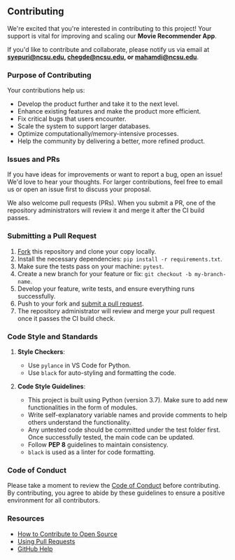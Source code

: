 ## Contributing

[fork]: https://github.com/Shravsssss/MovieRecommender/fork
[pr]: https://github.com/ebanigogia/MovieRecommender/compare
[style]: https://pep8.org/
[code-of-conduct]: CODE_OF_CONDUCT.md

We're excited that you're interested in contributing to this project! Your support is vital for improving and scaling our **Movie Recommender App**.

If you'd like to contribute and collaborate, please notify us via email at **syepuri@ncsu.edu, chegde@ncsu.edu, or mahamdi@ncsu.edu**.

### Purpose of Contributing

Your contributions help us:
- Develop the product further and take it to the next level.
- Enhance existing features and make the product more efficient.
- Fix critical bugs that users encounter.
- Scale the system to support larger databases.
- Optimize computationally/memory-intensive processes.
- Help the community by delivering a better, more refined product.

### Issues and PRs

If you have ideas for improvements or want to report a bug, open an issue! We'd love to hear your thoughts. For larger contributions, feel free to email us or open an issue first to discuss your proposal.

We also welcome pull requests (PRs). When you submit a PR, one of the repository administrators will review it and merge it after the CI build passes.

### Submitting a Pull Request

1. [Fork][fork] this repository and clone your copy locally.
2. Install the necessary dependencies: `pip install -r requirements.txt`.
3. Make sure the tests pass on your machine: `pytest`.
4. Create a new branch for your feature or fix: `git checkout -b my-branch-name`.
5. Develop your feature, write tests, and ensure everything runs successfully.
6. Push to your fork and [submit a pull request][pr].
7. The repository administrator will review and merge your pull request once it passes the CI build check.

### Code Style and Standards

1. **Style Checkers**: 
   - Use `pylance` in VS Code for Python.
   - Use `black` for auto-styling and formatting the code.
   
2. **Code Style Guidelines**:
   - This project is built using Python (version 3.7). Make sure to add new functionalities in the form of modules.
   - Write self-explanatory variable names and provide comments to help others understand the functionality.
   - Any untested code should be committed under the test folder first. Once successfully tested, the main code can be updated.
   - Follow **PEP 8** guidelines to maintain consistency.
   - `black` is used as a linter for code formatting.

### Code of Conduct

Please take a moment to review the [Code of Conduct][code-of-conduct] before contributing. By contributing, you agree to abide by these guidelines to ensure a positive environment for all contributors.

### Resources

- [How to Contribute to Open Source](https://opensource.guide/how-to-contribute/)
- [Using Pull Requests](https://help.github.com/articles/about-pull-requests/)
- [GitHub Help](https://help.github.com)
